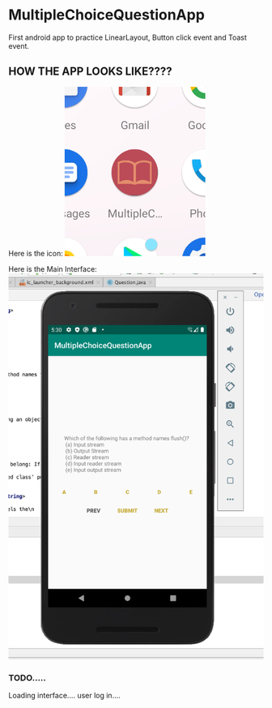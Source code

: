 # MultipleChoiceQuestionApp
First android app to practice LinearLayout, Button click event and Toast event.

## HOW THE APP LOOKS LIKE????
 Here is the icon:
 ![alt text](icon.png)

 Here is the Main Interface:
 ![alt text](mainInterface.png)
 
### TODO.....
  Loading interface....
  user log in....
